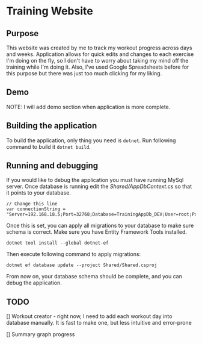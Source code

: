 # Training Website

## Purpose

This website was created by me to track my workout progress across days and weeks. Application allows for quick edits
and changes to each exercise I'm doing on the fly, so I don't have to worry about taking my mind off the training
while I'm doing it. Also, I've used Google Spreadsheets before for this purpose but there was just too much clicking 
for my liking.

## Demo

NOTE: I will add demo section when application is more complete.

## Building the application

To build the application, only thing you need is `dotnet`. Run following command to build it `dotnet build`.

## Running and debugging

If you would like to debug the application you must have running MySql server. Once database is running edit the
_Shared/AppDbContext.cs_ so that it points to your database.

```
// Change this line
var connectionString = "Server=192.168.18.5;Port=32768;Database=TrainingAppDb_DEV;User=root;Password=pass;";
```

Once this is set, you can apply all migrations to your database to make sure schema is correct. 
Make sure you have Entity Framework Tools installed.

```
dotnet tool install --global dotnet-ef
```

Then execute following command to apply migrations:

```
dotnet ef database update --project Shared/Shared.csproj
```

From now on, your database schema should be complete, and you can debug the application.

## TODO

[] Workout creator - right now, I need to add each workout day into database manually. It is fast to make one, but 
less intuitive and error-prone

[] Summary graph progress